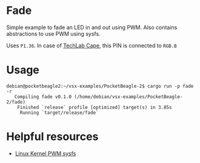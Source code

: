 # Fade

Simple example to fade an LED in and out using PWM. Also contains abstractions to use PWM using sysfs.

Uses `P1.36`. In case of [TechLab Cape](https://www.beagleboard.org/boards/techlab), this PIN is connected to `RGB.B`

# Usage

```console
debian@pocketbeagle2:~/vsx-examples/PocketBeagle-2$ cargo run -p fade -r
   Compiling fade v0.1.0 (/home/debian/vsx-examples/PocketBeagle-2/fade)
    Finished `release` profile [optimized] target(s) in 3.85s
     Running `target/release/fade`
```

# Helpful resources

- [Linux Kernel PWM sysfs](https://docs.kernel.org/driver-api/pwm.html#using-pwms-with-the-sysfs-interface)
